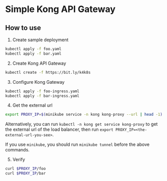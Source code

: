 # Simple Kong API Gateway

## How to use

1. Create sample deployment

```bash
kubectl apply -f foo.yaml
kubectl apply -f bar.yaml
```

2. Create Kong API Gateway

```bash
kubectl create -f https://bit.ly/k4k8s
```

3. Configure Kong Gateway

```bash
kubectl apply -f foo-ingress.yaml
kubectl apply -f bar-ingress.yaml
```

4. Get the external url

```bash
export PROXY_IP=$(minikube service -n kong kong-proxy --url | head -1)
```

Alternatively, you can run `kubectl -n kong get service kong-proxy` to get the external url of the load balancer, then run `export PROXY_IP=<the-external-url-you-see>`.

If you use `minikube`, you should run `minikube tunnel` before the above commands.

5. Verify

```bash
curl $PROXY_IP/foo
curl $PROXY_IP/bar
```
